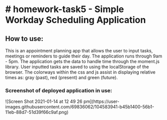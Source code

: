 <h1># homework-task5 - Simple Workday Scheduling Application </h1>

<h2>How to use: </h2>
<p>This is an appointment planning app that allows the user to input tasks, meetings or reminders to guide their day. The application runs through 9am - 5pm. The application gets the data to handle time through the moment.js library. User inputted tasks are saved to using the localStorage of the browser. The colorways within the css and js assist in displaying relative times as: gray (past), red (present) and green (future).</p>



<h3>Screenshot of deployed application in use: </h3>
![Screen Shot 2021-01-14 at 12 49 26 pm](https://user-images.githubusercontent.com/69836062/104583941-b45b1400-56b1-11eb-88d7-51d39f66c9af.png)
